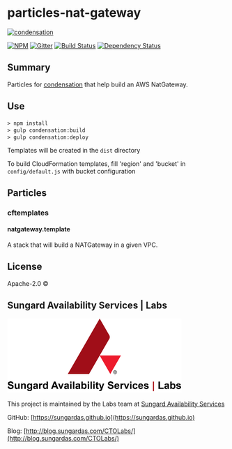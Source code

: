 # particles-nat-gateway

[![condensation][condensation-image]][condensation-url]

[![NPM][npm-image]][npm-url]
[![Gitter][gitter-image]][gitter-url]
[![Build Status][travis-image]][travis-url]
[![Dependency Status][daviddm-image]][daviddm-url]


## Summary

Particles for [condensation](https://github.com/SungardAS/condensation) that help build an AWS NatGateway.

## Use

    > npm install
    > gulp condensation:build
    > gulp condensation:deploy

Templates will be created in the `dist` directory

To build CloudFormation templates, fill 'region' and 'bucket' in `config/default.js` with bucket configuration

## Particles

### cftemplates

#### natgateway.template

A stack that will build a NATGateway in a given VPC.

## License

Apache-2.0 ©

## Sungard Availability Services | Labs
[![Sungard Availability Services | Labs][labs-logo]][labs-github-url]

This project is maintained by the Labs team at [Sungard Availability
Services](http://sungardas.com)

GitHub: [https://sungardas.github.io](https://sungardas.github.io)

Blog:
[http://blog.sungardas.com/CTOLabs/](http://blog.sungardas.com/CTOLabs/)

[labs-github-url]: https://sungardas.github.io
[labs-logo]: https://raw.githubusercontent.com/SungardAS/repo-assets/master/images/logos/sungardas-labs-logo-small.png
[condensation-image]: https://raw.githubusercontent.com/SungardAS/condensation/master/docs/images/condensation_logo.png
[condensation-url]: https://github.com/SungardAS/condensation
[npm-image]: https://badge.fury.io/js/particles-nat-gateway.svg
[npm-url]: https://npmjs.org/package/particles-nat-gateway
[gitter-image]: https://badges.gitter.im/Join%20Chat.svg
[gitter-url]: https://gitter.im/SungardAS/condensation?utm_source=badge&utm_medium=badge&utm_campaign=pr-badge
[travis-image]: https://travis-ci.org/SungardAS/particles-nat-gateway.svg?branch=master
[travis-url]: https://travis-ci.org/SungardAS/particles-nat-gateway
[daviddm-image]: https://david-dm.org/SungardAS/particles-nat-gateway.svg?theme=shields.io
[daviddm-url]: https://david-dm.org/SungardAS/particles-nat-gateway
